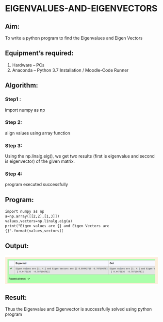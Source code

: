 # EIGENVALUES-AND-EIGENVECTORS
## Aim:
To write a python program to find the Eigenvalues and Eigen Vectors
## Equipment’s required:
1. 	Hardware – PCs
2. 	Anaconda – Python 3.7 Installation / Moodle-Code Runner
## Algorithm:
### Step1 : 
import numpy as np
### Step 2: 
align values using array function
### Step 3:
 Using the np.linalg.eig(),  we get two results (first is eigenvalue and second is eigenvector) of the given matrix.
### Step 4: 
program executed successfully

## Program:
```
import numpy as np
a=np.array([[2,2],[1,3]])
values,vectors=np.linalg.eig(a)
print("Eigen values are {} and Eigen Vectors are {}".format(values,vectors))
```

## Output:
![output](/eigoutput.png)
## Result:
Thus the Eigenvalue and Eigenvector is successfully solved using python program
